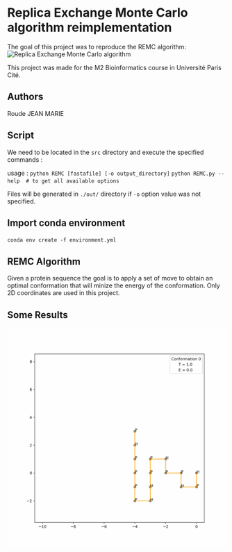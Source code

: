 # Replica Exchange Monte Carlo algorithm reimplementation
The goal of this project was to reproduce the REMC algorithm: ![Replica Exchange Monte Carlo algorithm](https://pubmed.ncbi.nlm.nih.gov/17875212/)  

This project was made for the M2 Bioinformatics course in Université Paris Cité.  

## Authors

Roude JEAN MARIE  

## Script

We need to be located in the `src` directory and execute the specified commands :    

usage : ```python REMC [fastafile] [-o output_directory]```
	```python REMC.py --help  # to get all available options```
	

Files will be generated in `./out/` directory if `-o` option value was not specified.  

## Import conda environment

`conda env create -f environment.yml`  

## REMC Algorithm

Given a protein sequence the goal is to apply a set of move to obtain an optimal conformation that will minize the energy of the conformation.
Only 2D coordinates are used in this project.  

## Some Results

![front-page](out/run_0/r1_len=16.gif)  

